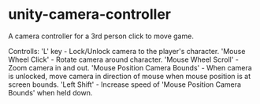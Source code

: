 # unity-camera-controller
A camera controller for a 3rd person click to move game. 

Controlls:
'L' key - Lock/Unlock camera to the player's character.
'Mouse Wheel Click' - Rotate camera around character.
'Mouse Wheel Scroll' - Zoom camera in and out.
'Mouse Position Camera Bounds' - When camera is unlocked, move camera in direction of mouse when mouse position is at screen bounds.
'Left Shift' - Increase speed of 'Mouse Position Camera Bounds' when held down.
